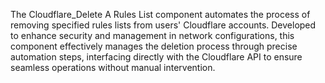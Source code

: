 The Cloudflare_Delete A Rules List component automates the process of removing specified rules lists from users' Cloudflare accounts. Developed to enhance security and management in network configurations, this component effectively manages the deletion process through precise automation steps, interfacing directly with the Cloudflare API to ensure seamless operations without manual intervention.
